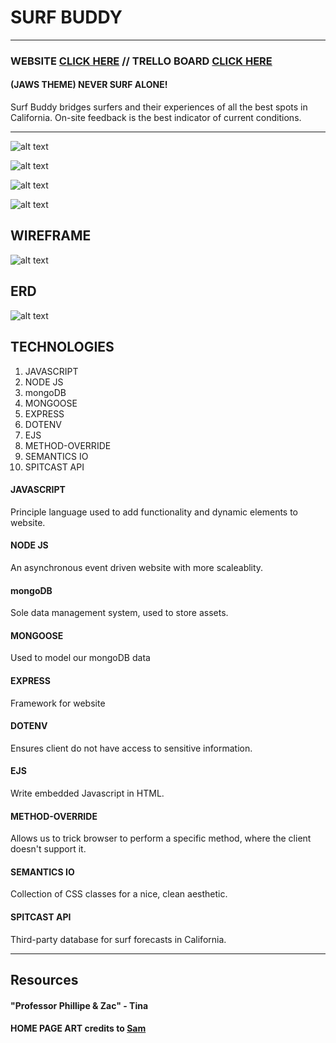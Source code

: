 # SURF BUDDY
---
### WEBSITE [CLICK HERE](https://stark-castle-27893.herokuapp.com/) // TRELLO BOARD [CLICK HERE](https://trello.com/b/qXTij8xs) 

#### (JAWS THEME) NEVER SURF ALONE! 
Surf Buddy bridges surfers and their experiences of all the best spots in California. On-site feedback is the best indicator of current conditions. 

---

![alt text]( https://i.imgur.com/62RXa1G.png )  

![alt text]( https://i.imgur.com/qb1GbBh.png ) 

![alt text]( https://i.imgur.com/KzRuP2v.png ) 

![alt text]( https://i.imgur.com/mjxJ4LW.png ) 
## WIREFRAME

![alt text]( https://i.imgur.com/lWIVPp2.png ) 

## ERD
![alt text]( https://i.imgur.com/YQfLjOa.png ) 


## TECHNOLOGIES 
1. JAVASCRIPT 
2. NODE JS
3. mongoDB
4. MONGOOSE 
5. EXPRESS 
6. DOTENV 
7. EJS
8. METHOD-OVERRIDE 
9. SEMANTICS IO 
10. SPITCAST API

#### JAVASCRIPT 
Principle language used to add functionality and dynamic elements to website.
#### NODE JS 
An asynchronous event driven website with more scaleablity. 
#### mongoDB
Sole data management system, used to store assets.
#### MONGOOSE 
Used to model our mongoDB data
#### EXPRESS 
Framework for website
#### DOTENV
Ensures client do not have access to sensitive information.
#### EJS 
Write embedded Javascript in HTML. 
#### METHOD-OVERRIDE
Allows us to trick browser to perform a specific method, where the client doesn't support it. 
#### SEMANTICS IO
Collection of CSS classes for a nice, clean aesthetic.
#### SPITCAST API
Third-party database for surf forecasts in California.

---
## Resources
#### "Professor Phillipe & Zac" - Tina
#### HOME PAGE ART credits to [Sam](www.overthedune.com)


